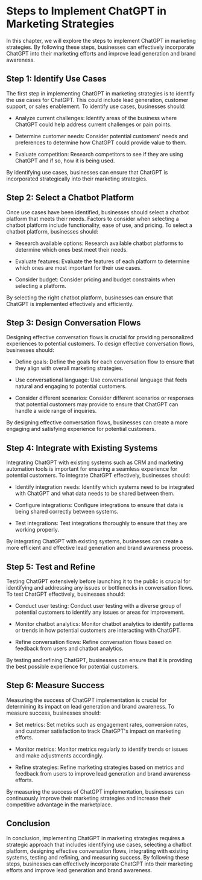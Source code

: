 Steps to Implement ChatGPT in Marketing Strategies
================================================================================================

In this chapter, we will explore the steps to implement ChatGPT in marketing strategies. By following these steps, businesses can effectively incorporate ChatGPT into their marketing efforts and improve lead generation and brand awareness.

Step 1: Identify Use Cases
--------------------------

The first step in implementing ChatGPT in marketing strategies is to identify the use cases for ChatGPT. This could include lead generation, customer support, or sales enablement. To identify use cases, businesses should:

* Analyze current challenges: Identify areas of the business where ChatGPT could help address current challenges or pain points.

* Determine customer needs: Consider potential customers' needs and preferences to determine how ChatGPT could provide value to them.

* Evaluate competition: Research competitors to see if they are using ChatGPT and if so, how it is being used.

By identifying use cases, businesses can ensure that ChatGPT is incorporated strategically into their marketing strategies.

Step 2: Select a Chatbot Platform
---------------------------------

Once use cases have been identified, businesses should select a chatbot platform that meets their needs. Factors to consider when selecting a chatbot platform include functionality, ease of use, and pricing. To select a chatbot platform, businesses should:

* Research available options: Research available chatbot platforms to determine which ones best meet their needs.

* Evaluate features: Evaluate the features of each platform to determine which ones are most important for their use cases.

* Consider budget: Consider pricing and budget constraints when selecting a platform.

By selecting the right chatbot platform, businesses can ensure that ChatGPT is implemented effectively and efficiently.

Step 3: Design Conversation Flows
---------------------------------

Designing effective conversation flows is crucial for providing personalized experiences to potential customers. To design effective conversation flows, businesses should:

* Define goals: Define the goals for each conversation flow to ensure that they align with overall marketing strategies.

* Use conversational language: Use conversational language that feels natural and engaging to potential customers.

* Consider different scenarios: Consider different scenarios or responses that potential customers may provide to ensure that ChatGPT can handle a wide range of inquiries.

By designing effective conversation flows, businesses can create a more engaging and satisfying experience for potential customers.

Step 4: Integrate with Existing Systems
---------------------------------------

Integrating ChatGPT with existing systems such as CRM and marketing automation tools is important for ensuring a seamless experience for potential customers. To integrate ChatGPT effectively, businesses should:

* Identify integration needs: Identify which systems need to be integrated with ChatGPT and what data needs to be shared between them.

* Configure integrations: Configure integrations to ensure that data is being shared correctly between systems.

* Test integrations: Test integrations thoroughly to ensure that they are working properly.

By integrating ChatGPT with existing systems, businesses can create a more efficient and effective lead generation and brand awareness process.

Step 5: Test and Refine
-----------------------

Testing ChatGPT extensively before launching it to the public is crucial for identifying and addressing any issues or bottlenecks in conversation flows. To test ChatGPT effectively, businesses should:

* Conduct user testing: Conduct user testing with a diverse group of potential customers to identify any issues or areas for improvement.

* Monitor chatbot analytics: Monitor chatbot analytics to identify patterns or trends in how potential customers are interacting with ChatGPT.

* Refine conversation flows: Refine conversation flows based on feedback from users and chatbot analytics.

By testing and refining ChatGPT, businesses can ensure that it is providing the best possible experience for potential customers.

Step 6: Measure Success
-----------------------

Measuring the success of ChatGPT implementation is crucial for determining its impact on lead generation and brand awareness. To measure success, businesses should:

* Set metrics: Set metrics such as engagement rates, conversion rates, and customer satisfaction to track ChatGPT's impact on marketing efforts.

* Monitor metrics: Monitor metrics regularly to identify trends or issues and make adjustments accordingly.

* Refine strategies: Refine marketing strategies based on metrics and feedback from users to improve lead generation and brand awareness efforts.

By measuring the success of ChatGPT implementation, businesses can continuously improve their marketing strategies and increase their competitive advantage in the marketplace.

Conclusion
----------

In conclusion, implementing ChatGPT in marketing strategies requires a strategic approach that includes identifying use cases, selecting a chatbot platform, designing effective conversation flows, integrating with existing systems, testing and refining, and measuring success. By following these steps, businesses can effectively incorporate ChatGPT into their marketing efforts and improve lead generation and brand awareness.
